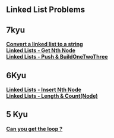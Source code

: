 ## Linked List Problems
## 7kyu
<a href="https://github.com/0DEStyle/Codewars-CSharp-2-8-Kyu/blob/main/7%20%26%208%20Kyu/550_Convert%20a%20linked%20list%20to%20a%20string.cs">**Convert a linked list to a string**</a><br>
<a href="https://github.com/0DEStyle/Codewars-CSharp-2-8-Kyu/blob/main/7%20%26%208%20Kyu/337_Linked%20Lists%20-%20Get%20Nth%20Node.cs">**Linked Lists - Get Nth Node**</a><br>
<a href="https://github.com/0DEStyle/Codewars-CSharp-2-8-Kyu/blob/main/7%20%26%208%20Kyu/336_%20Linked%20Lists%20-%20Push%20%26%20BuildOneTwoThree.cs">**Linked Lists - Push & BuildOneTwoThree**</a><br>

## 6Kyu
<a href="https://github.com/0DEStyle/Codewars-CSharp-2-8-Kyu/blob/main/6%20Kyu/047_Linked%20Lists%20-%20Insert%20Nth%20Node.cs">**Linked Lists - Insert Nth Node**</a><br>
<a href="https://github.com/0DEStyle/Codewars-CSharp-2-8-Kyu/blob/main/6%20Kyu/046_%20Linked%20Lists%20-%20Length%20%26%20Count(Node).cs">**Linked Lists - Length & Count(Node)**</a><br>

## 5 Kyu
<a href="https://github.com/0DEStyle/Codewars-CSharp-2-8-Kyu/blob/main/5%20Kyu/027_Can%20you%20get%20the%20loop%20%3F.cs">**Can you get the loop ?**</a><br>

<!-- Template
<a href="">****</a><br>
 -->
